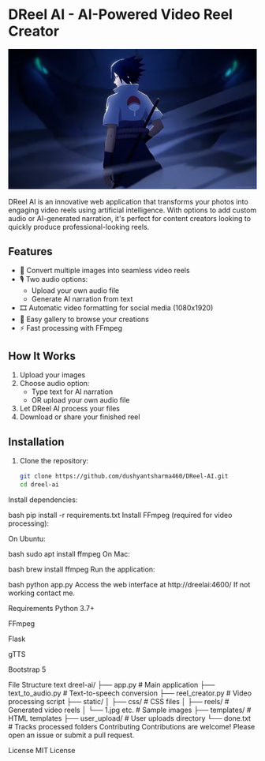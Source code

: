 # DReel AI - AI-Powered Video Reel Creator

![DReel AI Logo](static/1.jpg)

DReel AI is an innovative web application that transforms your photos into engaging video reels using artificial intelligence. With options to add custom audio or AI-generated narration, it's perfect for content creators looking to quickly produce professional-looking reels.

## Features

- 🎥 Convert multiple images into seamless video reels
- 🎙️ Two audio options:
  - Upload your own audio file
  - Generate AI narration from text
- 🎞️ Automatic video formatting for social media (1080x1920)
- 📁 Easy gallery to browse your creations
- ⚡ Fast processing with FFmpeg

## How It Works

1. Upload your images
2. Choose audio option:
   - Type text for AI narration
   - OR upload your own audio file
3. Let DReel AI process your files
4. Download or share your finished reel

## Installation

1. Clone the repository:
   ```bash
   git clone https://github.com/dushyantsharma460/DReel-AI.git
   cd dreel-ai
Install dependencies:

bash
pip install -r requirements.txt
Install FFmpeg (required for video processing):

On Ubuntu:

bash
sudo apt install ffmpeg
On Mac:

bash
brew install ffmpeg
Run the application:

bash
python app.py
Access the web interface at http://dreelai:4600/
If not working contact me.

Requirements
Python 3.7+

FFmpeg

Flask

gTTS

Bootstrap 5

File Structure
text
dreel-ai/
├── app.py                 # Main application
├── text_to_audio.py       # Text-to-speech conversion
├── reel_creator.py        # Video processing script
├── static/
│   ├── css/               # CSS files
│   ├── reels/             # Generated video reels
│   └── 1.jpg etc.         # Sample images
├── templates/             # HTML templates
├── user_upload/           # User uploads directory
└── done.txt               # Tracks processed folders
Contributing
Contributions are welcome! Please open an issue or submit a pull request.

License
MIT License
